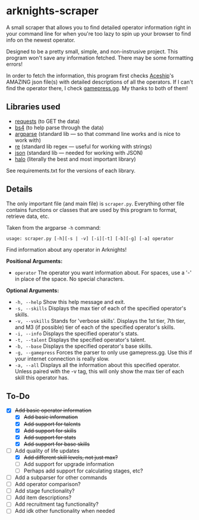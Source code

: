 # arknights-scraper

A small scraper that allows you to find detailed operator information right in your command line for when you're too lazy to spin up your browser to find info on the newest operator.

Designed to be a pretty small, simple, and non-instrusive project. This program won't save any information fetched. There may be some formatting errors!

In order to fetch the information, this program first checks [Aceship](https://github.com/Aceship)'s AMAZING json file(s) with detailed descriptions of all the operators. If I can't find the operator there, I check [gamepress.gg](https://gamepress.gg/). My thanks to both of them!

## Libraries used

-   [requests](https://requests.readthedocs.io/en/master/) (to GET the data)
-   [bs4](https://www.crummy.com/software/BeautifulSoup/bs4/doc/) (to help parse through the data)
-   [argparse](https://docs.python.org/3/library/argparse.html) (standard lib — so that command line works and is nice to work with)
-   [re](https://docs.python.org/3/library/re.html) (standard lib regex — useful for working with strings)
-   [json](https://docs.python.org/3/library/json.html) (standard lib — needed for working with JSON)
-   [halo](http://halo.josealerma.com/index.html) (literally the best and most important library)

See requirements.txt for the versions of each library.

## Details

The only important file (and main file) is `scraper.py`. Everything other file contains functions or classes that are used by this program to format, retrieve data, etc.

Taken from the argparse `-h` command:

`usage: scraper.py [-h][-s | -v] [-i][-t] [-b][-g] [-a] operator`

Find information about any operator in Arknights!

**Positional Arguments:**

-   `operator` The operator you want information about. For spaces, use a '-' in place of the space. No special characters.

**Optional Arguments:**

-   `-h, --help` Show this help message and exit.
-   `-s, --skills` Displays the max tier of each of the specified operator's skills.
-   `-v, --vskills` Stands for 'verbose skills'. Displays the 1st tier, 7th tier, and M3 (if possible) tier of each of the specified operator's skills.
-   `-i, --info` Displays the specified operator's stats.
-   `-t, --talent` Displays the specified operator's talent.
-   `-b, --base` Displays the specified operator's base skills.
-   `-g, --gamepress` Forces the parser to only use gamepress.gg. Use this if your internet connection is really slow.
-   `-a, --all` Displays all the information about this specified operator. Unless paired with the -v tag, this will only show the max tier of each skill this operator has.

## To-Do

-   [x] ~~Add basic operator information~~
    -   [x] ~~Add basic information~~
    -   [x] ~~Add support for talents~~
    -   [x] ~~Add support for skills~~
    -   [x] ~~Add support for stats~~
    -   [x] ~~Add support for base skills~~
-   [ ] Add quality of life updates
    -   [x] ~~Add different skill levels, not just max?~~
    -   [ ] Add support for upgrade information
    -   [ ] Perhaps add support for calculating stages, etc?
-   [ ] Add a subparser for other commands
-   [ ] Add operator comparison?
-   [ ] Add stage functionality?
-   [ ] Add item descriptions?
-   [ ] Add recruitment tag functionality?
-   [ ] Add idk other functionality when needed
